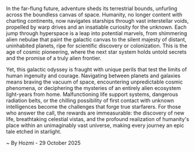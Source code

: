 
In the far-flung future, adventure sheds its terrestrial bounds, unfurling across the boundless canvas of space. Humanity, no longer content with charting continents, now navigates starships through vast interstellar voids, propelled by warp drives and an insatiable curiosity for the unknown. Each jump through hyperspace is a leap into potential marvels, from shimmering alien nebulae that paint the galactic canvas to the silent majesty of distant, uninhabited planets, ripe for scientific discovery or colonization. This is the age of cosmic pioneering, where the next star system holds untold secrets and the promise of a truly alien frontier.

Yet, this galactic odyssey is fraught with unique perils that test the limits of human ingenuity and courage. Navigating between planets and galaxies means braving the vacuum of space, encountering unpredictable cosmic phenomena, or deciphering the mysteries of an entirely alien ecosystem light-years from home. Malfunctioning life support systems, dangerous radiation belts, or the chilling possibility of first contact with unknown intelligences become the challenges that forge true starfarers. For those who answer the call, the rewards are immeasurable: the discovery of new life, breathtaking celestial vistas, and the profound realization of humanity's place within an unimaginably vast universe, making every journey an epic tale etched in starlight.

~ By Hozmi - 29 October 2025
